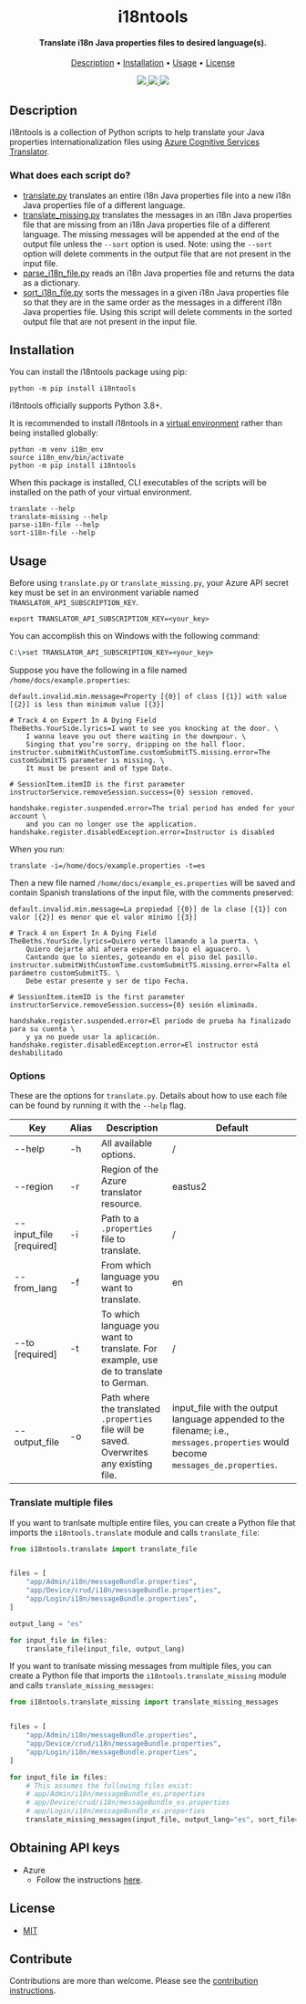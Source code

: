 
<h1 align="center">
  i18ntools
</h1>

<h4 align="center">Translate i18n Java properties files to desired language(s).</h4>

<p align="center">
  <a href="#description">Description</a> •
  <a href="#installation">Installation</a> •
  <a href="#usage">Usage</a> •
  <a href="#license">License</a>
</p>

<p align="center">
  <a href="https://pypi.org/project/i18ntools" alt="Supported Versions">
    <img src="https://img.shields.io/pypi/pyversions/i18ntools.svg" />
  </a>
  <a href="https://github.com/hypercision/i18ntools/actions/workflows/python.yml" alt="Unit tests">
    <img src="https://github.com/hypercision/i18ntools/actions/workflows/python.yml/badge.svg" />
  </a>
  <a href="LICENSE" alt="License">
    <img src="https://img.shields.io/github/license/hypercision/i18ntools" />
  </a>
</p>

## Description

i18ntools is a collection of Python scripts to help translate your Java properties internationalization files
using [Azure Cognitive Services Translator](https://azure.microsoft.com/en-us/services/cognitive-services/translator/).

### What does each script do?

- [translate.py](https://github.com/hypercision/i18ntools/blob/main/src/i18ntools/translate.py) translates an entire i18n Java properties file into a new i18n Java properties file of a different language.
- [translate_missing.py](https://github.com/hypercision/i18ntools/blob/main/src/i18ntools/translate_missing.py) translates the messages in an i18n Java properties file that are missing
from an i18n Java properties file of a different language.
The missing messages will be appended at the end of the output file unless the `--sort` option is used.
Note: using the `--sort` option will delete comments in the output file that are not present in the input file.
- [parse_i18n_file.py](https://github.com/hypercision/i18ntools/blob/main/src/i18ntools/parse_i18n_file.py) reads an i18n Java properties file and returns the data as a dictionary.
- [sort_i18n_file.py](https://github.com/hypercision/i18ntools/blob/main/src/i18ntools/sort_i18n_file.py) sorts the messages in a given i18n Java properties file so that they are
in the same order as the messages in a different i18n Java properties file.
Using this script will delete comments in the sorted output file that are not present in the input file.

## Installation

You can install the i18ntools package using pip:

```shell
python -m pip install i18ntools
```

i18ntools officially supports Python 3.8+.

It is recommended to install i18ntools in a [virtual environment](https://docs.python.org/3/library/venv.html#module-venv)
rather than being installed globally:
```shell
python -m venv i18n_env
source i18n_env/bin/activate
python -m pip install i18ntools
```

When this package is installed, CLI executables of the scripts will be installed on the path of your virtual environment.
```shell
translate --help
translate-missing --help
parse-i18n-file --help
sort-i18n-file --help
```

## Usage

Before using `translate.py` or `translate_missing.py`, your Azure API secret key must be set in
an environment variable named `TRANSLATOR_API_SUBSCRIPTION_KEY`.
```shell
export TRANSLATOR_API_SUBSCRIPTION_KEY=<your_key>
```
You can accomplish this on Windows with the following command:
```cmd
C:\>set TRANSLATOR_API_SUBSCRIPTION_KEY=<your_key>
```
Suppose you have the following in a file named `/home/docs/example.properties`:
```properties
default.invalid.min.message=Property [{0}] of class [{1}] with value [{2}] is less than minimum value [{3}]

# Track 4 on Expert In A Dying Field
TheBeths.YourSide.lyrics=I want to see you knocking at the door. \
    I wanna leave you out there waiting in the downpour. \
    Singing that you’re sorry, dripping on the hall floor.
instructor.submitWithCustomTime.customSubmitTS.missing.error=The customSubmitTS parameter is missing. \
    It must be present and of type Date.

# SessionItem.itemID is the first parameter
instructorService.removeSession.success={0} session removed.

handshake.register.suspended.error=The trial period has ended for your account \
    and you can no longer use the application.
handshake.register.disabledException.error=Instructor is disabled
```

When you run:
```shell
translate -i=/home/docs/example.properties -t=es
```
Then a new file named `/home/docs/example_es.properties` will be saved and contain Spanish translations
of the input file, with the comments preserved:
```properties
default.invalid.min.message=La propiedad [{0}] de la clase [{1}] con valor [{2}] es menor que el valor mínimo [{3}]

# Track 4 on Expert In A Dying Field
TheBeths.YourSide.lyrics=Quiero verte llamando a la puerta. \
    Quiero dejarte ahí afuera esperando bajo el aguacero. \
    Cantando que lo sientes, goteando en el piso del pasillo.
instructor.submitWithCustomTime.customSubmitTS.missing.error=Falta el parámetro customSubmitTS. \
    Debe estar presente y ser de tipo Fecha.

# SessionItem.itemID is the first parameter
instructorService.removeSession.success={0} sesión eliminada.

handshake.register.suspended.error=El período de prueba ha finalizado para su cuenta \
    y ya no puede usar la aplicación.
handshake.register.disabledException.error=El instructor está deshabilitado
```

### Options

These are the options for `translate.py`.
Details about how to use each file can be found by running it with the `--help` flag.

<!-- markdownlint-disable -->
| Key | Alias | Description | Default |
| --------------------------- | ----- | ----------------------- | --------------- |
| --help | -h | All available options. | / |
| --region | -r | Region of the Azure translator resource. | eastus2 |
| --input_file [required] | -i | Path to a `.properties` file to translate. | / |
| --from_lang | -f | From which language you want to translate. | en |
| --to [required]   | -t | To which language you want to translate. For example, use de to translate to German. | / |
| --output_file | -o | Path where the translated `.properties` file will be saved. Overwrites any existing file. | input_file with the output language appended to the filename; i.e., `messages.properties` would become `messages_de.properties`. |
<!-- markdownlint-restore -->

### Translate multiple files

If you want to tranlsate multiple entire files, you can create a Python file that imports the `i18ntools.translate` module
and calls `translate_file`:
```python
from i18ntools.translate import translate_file


files = [
    "app/Admin/i18n/messageBundle.properties",
    "app/Device/crud/i18n/messageBundle.properties",
    "app/Login/i18n/messageBundle.properties",
]

output_lang = "es"

for input_file in files:
    translate_file(input_file, output_lang)
```

If you want to tranlsate missing messages from multiple files, you can create a Python file that imports the
`i18ntools.translate_missing` module and calls `translate_missing_messages`:
```python
from i18ntools.translate_missing import translate_missing_messages


files = [
    "app/Admin/i18n/messageBundle.properties",
    "app/Device/crud/i18n/messageBundle.properties",
    "app/Login/i18n/messageBundle.properties",
]

for input_file in files:
    # This assumes the following files exist:
    # app/Admin/i18n/messageBundle_es.properties
    # app/Device/crud/i18n/messageBundle_es.properties
    # app/Login/i18n/messageBundle_es.properties
    translate_missing_messages(input_file, output_lang="es", sort_file=True)
```

## Obtaining API keys

- Azure
  - Follow the instructions [here](https://docs.microsoft.com/en-us/azure/cognitive-services/translator/quickstart-translator?tabs=nodejs#prerequisites).

## License

- [MIT](LICENSE)

## Contribute

Contributions are more than welcome. Please see the [contribution instructions](https://github.com/hypercision/i18ntools/blob/main/CONTRIBUTING.md).
